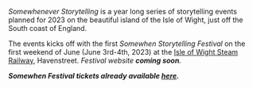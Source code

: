 *Somewhenever Storytelling* is a year long series of storytelling events planned for 2023 on the beautiful island of the Isle of Wight, just off the South coast of England.


The events kicks off with the first *Somewhen Storytelling Festival* on the first weekend of June (June 3rd-4th, 2023) at the [Isle of Wight Steam Railway](https://iwsteamrailway.co.uk/), Havenstreet. <em>Festival website <strong>coming soon</strong>.
  
__Somewhen Festival tickets already available [*here*](https://www.ticketsource.co.uk/somewhen-storytelling-festival).__  
